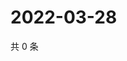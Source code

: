 # 2022-03-28

共 0 条

<!-- BEGIN WEIBO -->
<!-- 最后更新时间 Mon Mar 28 2022 21:15:57 GMT+0800 (China Standard Time) -->

<!-- END WEIBO -->
